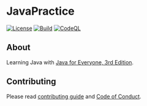 # JavaPractice
[![License](https://img.shields.io/github/license/rmuraix/JavaPractice)](./LICENSE)
[![Build](https://github.com/rmuraix/JavaPractice/actions/workflows/build.yml/badge.svg)](https://github.com/rmuraix/JavaPractice/actions/workflows/build.yml)
[![CodeQL](https://github.com/rmuraix/JavaPractice/actions/workflows/codeql.yml/badge.svg)](https://github.com/rmuraix/JavaPractice/actions/workflows/codeql.yml)  
## About
Learning Java with [Java for Everyone, 3rd Edition](https://www.i.h.kyoto-u.ac.jp/users/tsuiki/javaEveryone3/index.html).  
## Contributing  
Please read [contributing guide](.github/CONTRIBUTING.md) and [Code of Conduct](https://github.com/rmuraix/.github/blob/main/.github/CODE_OF_CONDUCT.md).   
